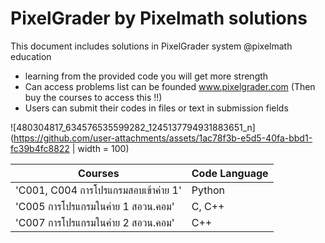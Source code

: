 # PixelGrader by Pixelmath solutions
This document includes solutions in PixelGrader system @pixelmath education
- learning from the provided code you will get more strength
- Can access problems list can be founded www.pixelgrader.com (Then buy the courses to access this !!)
- Users can submit their codes in files or text in submission fields

![480304817_634576535599282_1245137794931883651_n](https://github.com/user-attachments/assets/1ac78f3b-e5d5-40fa-bbd1-fc39b4fc8822 | width = 100)

| Courses | Code Language |
| --- | --- |
| 'C001, C004 การโปรแกรมสอบเข้าค่าย 1' | Python |
| 'C005 การโปรแกรมในค่าย 1 สอวน.คอม' | C, C++ |
| 'C007 การโปรแกรมในค่าย 2 สอวน.คอม' | C++ |
